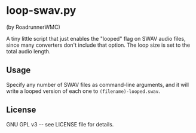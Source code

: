 # loop-swav.py

(by RoadrunnerWMC)

A tiny little script that just enables the "looped" flag on SWAV audio files, since many converters don't include that option. The loop size is set to the total audio length.

## Usage

Specify any number of SWAV files as command-line arguments, and it will write a looped version of each one to `(filename)-looped.swav`.

## License

GNU GPL v3 -- see LICENSE file for details.
